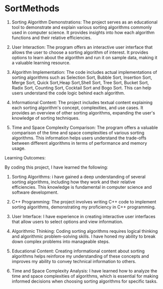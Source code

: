 # SortMethods

1. Sorting Algorithm Demonstrations: The project serves as an educational tool to demonstrate and explain various sorting algorithms commonly used in computer science. It provides insights into how each algorithm functions and their relative efficiencies.

2. User Interaction: The program offers an interactive user interface that allows the user to choose a sorting algorithm of interest. It provides options to learn about the algorithm and run it on sample data, making it a valuable learning resource.

3. Algorithm Implementation: The code includes actual implementations of sorting algorithms such as Selection Sort, Bubble Sort, Insertion Sort, Merge Sort, Quick Sort,Heap Sort,Shell Sort, Tree Sort, Bucket Sort, Radix Sort, Counting Sort, Cocktail Sort and Bogo Sort. This can help users understand the code logic behind each algorithm.

4. Informational Content: The project includes textual content explaining each sorting algorithm's concept, complexities, and use cases. It provides an overview of other sorting algorithms, expanding the user's knowledge of sorting techniques.

5. Time and Space Complexity Comparison: The program offers a valuable comparison of the time and space complexities of various sorting algorithms. This information helps users understand the trade-offs between different algorithms in terms of performance and memory usage.

Learning Outcomes:

By coding this project, I have learned the following:

1. Sorting Algorithms: i have gained a deep understanding of several sorting algorithms, including how they work and their relative efficiencies. This knowledge is fundamental in computer science and software development.

2. C++ Programming: The project involves writing C++ code to implement sorting algorithms, demonstrating my proficiency in C++ programming.

3. User Interface: I have experience in creating interactive user interfaces that allow users to select options and view information.

4. Algorithmic Thinking: Coding sorting algorithms requires logical thinking and algorithmic problem-solving skills. I have honed my ability to break down complex problems into manageable steps.

5. Educational Content: Creating informational content about sorting algorithms helps reinforce my understanding of these concepts and improves my ability to convey technical information to others.

6. Time and Space Complexity Analysis: I have learned how to analyze the time and space complexities of algorithms, which is essential for making informed decisions when choosing sorting algorithms for specific tasks.

